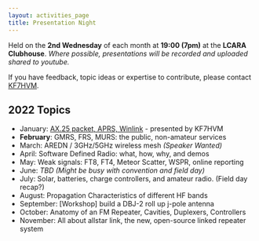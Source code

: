 ```yaml
---
layout: activities_page
title: Presentation Night
---
```


Held on the **2nd Wednesday** of each month
at **19:00 (7pm)** at the **LCARA Clubhouse**. _Where possible, presentations
will be recorded and uploaded shared to youtube._

If you have feedback, topic ideas or expertise to contribute, please contact
[KF7HVM](mailto:kf7hvm@0x26.net).

## 2022 Topics

* January: [AX.25 packet, APRS, Winlink](https://www.youtube.com/watch?v=AonilN0h2xA) - presented by KF7HVM
* **February**: GMRS, FRS, MURS: the public, non-amateur services
* March: AREDN / 3GHz/5GHz wireless mesh _(Speaker Wanted)_
* April: Software Defined Radio: what, how, why, and demos
* May: Weak signals: FT8, FT4, Meteor Scatter, WSPR, online reporting
* June: _TBD (Might be busy with convention and field day)_
* July: Solar, batteries, charge controllers, and amateur radio. (Field day recap?)
* August: Propagation Characteristics of different HF bands
* September: [Workshop] build a DBJ-2 roll up j-pole antenna
* October: Anatomy of an FM Repeater, Cavities, Duplexers, Controllers
* November: All about allstar link, the new, open-source linked repeater system
